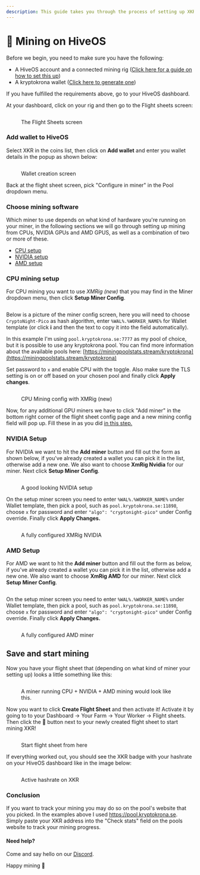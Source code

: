 ```yaml
---
description: This guide takes you through the process of setting up XKR mining on HiveOS
---
```


# 🍯 Mining on HiveOS

Before we begin, you need to make sure you have the following:

* A HiveOS account and a connected mining rig ([Click here for a guide on how to set this up](https://hiveon.com/knowledge-base/getting\_started/quick\_install/))
* A kryptokrona wallet ([Click here to generate one](https://explorer.kryptokrona.se/tools.html))

If you have fulfilled the requirements above, go to your HiveOS dashboard.

At your dashboard, click on your rig and then go to the Flight sheets screen:

<figure><img src="../.gitbook/assets/Screenshot 2022-09-18 at 03.20.59.png" alt=""><figcaption><p>The Flight Sheets screen</p></figcaption></figure>

### Add wallet to HiveOS

Select XKR in the coins list, then click on **Add wallet** and enter you wallet details in the popup as shown below:

<figure><img src="../.gitbook/assets/Screenshot 2022-09-18 at 03.22.05.png" alt=""><figcaption><p>Wallet creation screen</p></figcaption></figure>

Back at the flight sheet screen, pick "Configure in miner" in the Pool dropdown menu.

### Choose mining software

Which miner to use depends on what kind of hardware you're running on your miner, in the following sections we will go through setting up mining from CPUs, NVIDIA GPUs and AMD GPUS, as well as a combination of two or more of these.

* [CPU setup](mining-on-hiveos.md#cpu-mining-setup)
* [NVIDIA setup](mining-on-hiveos.md#nvidia-setup)
* [AMD setup](mining-on-hiveos.md#amd-setup)

### CPU mining setup

For CPU mining you want to use _XMRig (new)_ that you may find in the Miner dropdown menu, then click **Setup Miner Config**.

<figure><img src="../.gitbook/assets/Screenshot 2022-09-18 at 03.22.58.png" alt=""><figcaption></figcaption></figure>

Below is a picture of the miner config screen, here you will need to choose `CryptoNight-Pico` as hash algorithm, enter `%WAL%.%WORKER_NAME%` for Wallet template (or click **i** and then the text to copy it into the field automatically).

In this example I'm using `pool.kryptokrona.se:7777` as my pool of choice, but it is possible to use any kryptokrona pool. You can find more information about the available pools here: [https://miningpoolstats.stream/kryptokrona](https://miningpoolstats.stream/kryptokrona)

Set password to `x` and enable CPU with the toggle. Also make sure the TLS setting is on or off based on your chosen pool and finally click **Apply changes**.

<figure><img src="../.gitbook/assets/screencapture-the-hiveos-farm-farms-410464-fs-2022-09-19-20_11_20.png" alt=""><figcaption><p>CPU Mining config with XMRig (new)</p></figcaption></figure>

Now, for any additional GPU miners we have to click "Add miner" in the bottom right corner of the flight sheet config page and a new mining config field will pop up. Fill these in as you did [in this step.](mining-on-hiveos.md#add-wallet-to-hiveos)

### NVIDIA Setup

For NVIDIA we want to hit the **Add miner** button and fill out the form as shown below, if you've already created a wallet you can pick it in the list, otherwise add a new one. We also want to choose **XmRig Nvidia** for our miner. Next click **Setup Miner Config**.

<figure><img src="../.gitbook/assets/Screenshot 2022-09-19 at 21.01.34.png" alt=""><figcaption><p>A good looking NVIDIA setup</p></figcaption></figure>

On the setup miner screen you need to enter `%WAL%.%WORKER_NAME%` under Wallet template, then pick a pool, such as `pool.kryptokrona.se:11898`, choose `x` for password and enter `"algo": "cryptonight-pico"` under Config override. Finally click **Apply Changes.**

<figure><img src="../.gitbook/assets/Screenshot 2022-09-19 at 21.03.43.png" alt=""><figcaption><p>A fully configured XMRig NVIDIA</p></figcaption></figure>

### **AMD Setup**

For AMD we want to hit the **Add miner** button and fill out the form as below, if you've already created a wallet you can pick it in the list, otherwise add a new one. We also want to choose **XmRig AMD** for our miner. Next click **Setup Miner Config**.

<figure><img src="../.gitbook/assets/Screenshot 2022-09-19 at 21.10.35.png" alt=""><figcaption></figcaption></figure>

On the setup miner screen you need to enter `%WAL%.%WORKER_NAME%` under Wallet template, then pick a pool, such as `pool.kryptokrona.se:11898`, choose `x` for password and enter `"algo": "cryptonight-pico"` under Config override. Finally click **Apply Changes.**

<figure><img src="../.gitbook/assets/Screenshot 2022-09-19 at 21.12.46.png" alt=""><figcaption><p>A fully configured AMD miner</p></figcaption></figure>

## Save and start mining

Now you have your flight sheet that (depending on what kind of miner your setting up) looks a little something like this:

<figure><img src="../.gitbook/assets/screencapture-the-hiveos-farm-farms-410464-fs-2022-09-19-21_16_53.png" alt=""><figcaption><p>A miner running CPU + NVIDIA + AMD mining would look like this.</p></figcaption></figure>

Now you want to click **Create Flight Sheet** and then activate it! Activate it by going to to your Dashboard -> Your Farm -> Your Worker -> Flight sheets. Then click the :rocket: button next to your newly created flight sheet to start mining XKR!

<figure><img src="../.gitbook/assets/Screenshot 2022-09-19 at 21.19.59.png" alt=""><figcaption><p>Start flight sheet from here</p></figcaption></figure>

If everything worked out, you should see the XKR badge with your hashrate on your HiveOS dashboard like in the image below:

<figure><img src="../.gitbook/assets/Screenshot 2022-09-19 at 21.29.36.png" alt=""><figcaption><p>Active hashrate on XKR</p></figcaption></figure>

### Conclusion

If you want to track your mining you may do so on the pool's website that you picked. In the examples above I used https://pool.kryptokrona.se. Simply paste your XKR address into the "Check stats" field on the pools website to track your mining progress.

#### Need help?

Come and say hello on our [Discord](https://chat.kryptokrona.org).

Happy mining :tada:
